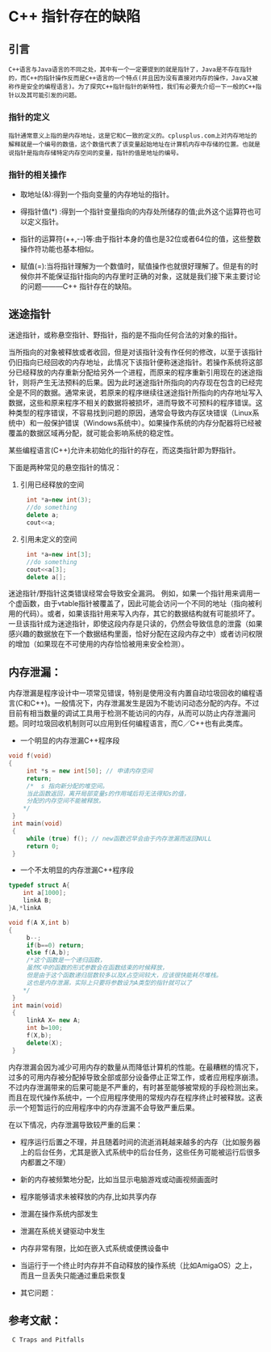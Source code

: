 # C++ 指针存在的缺陷

## 引言

    C++语言与Java语言的不同之处，其中有一个一定要提到的就是指针了，Java是不存在指针的，而C++的指针操作反而是C++语言的一个特点(并且因为没有直接对内存的操作，Java又被称作是安全的编程语言)。为了探究C++指针指针的新特性，我们有必要先介绍一下一般的C++指针以及其可能引发的问题。

### 指针的定义

    指针通常意义上指的是内存地址，这是它和C一致的定义的。cplusplus.com上对内存地址的解释就是一个编号的数值，这个数值代表了该变量起始地址在计算机内存中存储的位置。也就是说指针是指向存储特定内存空间的变量，指针的值是地址的编号。

### 指针的相关操作

- 取地址(&):得到一个指向变量的内存地址的指针。

- 得指针值(*) :得到一个指针变量指向的内存处所储存的值;此外这个运算符也可以定义指针。

- 指针的运算符(++,--)等:由于指针本身的值也是32位或者64位的值，这些整数操作符功能也基本相似。

- 赋值(=):当将指针理解为一个数值时，赋值操作也就很好理解了。但是有的时候你并不能保证指针指向的内存里时正确的对象，这就是我们接下来主要讨论的问题———C++ 指针存在的缺陷。

## 迷途指针

迷途指针，或称悬空指针、野指针，指的是不指向任何合法的对象的指针。

当所指向的对象被释放或者收回，但是对该指针没有作任何的修改，以至于该指针仍旧指向已经回收的内存地址，此情况下该指针便称迷途指针。若操作系统将这部分已经释放的内存重新分配给另外一个进程，而原来的程序重新引用现在的迷途指针，则将产生无法预料的后果。因为此时迷途指针所指向的内存现在包含的已经完全是不同的数据。通常来说，若原来的程序继续往迷途指针所指向的内存地址写入数据，这些和原来程序不相关的数据将被损坏，进而导致不可预料的程序错误。这种类型的程序错误，不容易找到问题的原因，通常会导致内存区块错误（Linux系统中）和一般保护错误（Windows系统中）。如果操作系统的内存分配器将已经被覆盖的数据区域再分配，就可能会影响系统的稳定性。

某些编程语言(C++)允许未初始化的指针的存在，而这类指针即为野指针。

下面是两种常见的悬空指针的情况：

1. 引用已经释放的空间

```c++
     int *a=new int(3);
     //do something
     delete a;
     cout<<a;
```

2. 引用未定义的空间

```c++
     int *a=new int[3];
     //do something
     cout<<a[3];
     delete a[];
```

迷途指针/野指针这类错误经常会导致安全漏洞。 例如，如果一个指针用来调用一个虚函数，由于vtable指针被覆盖了，因此可能会访问一个不同的地址（指向被利用的代码）。或者，如果该指针用来写入内存，其它的数据结构就有可能损坏了。一旦该指针成为迷途指针，即使这段内存是只读的，仍然会导致信息的泄露（如果感兴趣的数据放在下一个数据结构里面，恰好分配在这段内存之中）或者访问权限的增加（如果现在不可使用的内存恰恰被用来安全检测）。


## 内存泄漏：

内存泄漏是程序设计中一项常见错误，特别是使用没有内置自动垃圾回收的编程语言(C和C++)。一般情况下，内存泄漏发生是因为不能访问动态分配的内存。不过目前有相当数量的调试工具用于检测不能访问的内存，从而可以防止内存泄漏问题。同时垃圾回收机制则可以应用到任何编程语言，而C／C++也有此类库。

- 一个明显的内存泄漏C++程序段

```c++
void f(void)
{
     int *s = new int[50]; // 申请内存空间 
     return; 
     /*  s 指向新分配的堆空间。
     当此函数返回，离开局部变量s的作用域后将无法得知s的值，
     分配的内存空间不能被释放。
    */
 }
 int main(void)
 {
     while (true) f(); // new函数迟早会由于内存泄漏而返回NULL
     return 0;
 }

```

- 一个不太明显的内存泄漏C++程序段

```c++
typedef struct A{
    int a[1000];
    linkA B;
}A,*linkA

void f(A X,int b)
{
     b--;
     if(b==0) return;
     else f(A,b);
     /*这个函数是一个递归函数，
     虽然C中的函数的形式参数会在函数结束的时候释放，
     但是由于这个函数递归层数较多以及X占空间较大，应该很快能耗尽堆栈。
     这也是内存泄漏，实际上只要将参数设为A类型的指针就可以了
    */
 }
 int main(void)
 {
     linkA X= new A;
     int b=100;
     f(X,b);
     delete(X); 
 }

```

内存泄漏会因为减少可用内存的数量从而降低计算机的性能。在最糟糕的情况下，过多的可用内存被分配掉导致全部或部分设备停止正常工作，或者应用程序崩溃。不过内存泄漏带来的后果可能是不严重的，有时甚至能够被常规的手段检测出来。而且在现代操作系统中，一个应用程序使用的常规内存在程序终止时被释放。这表示一个短暂运行的应用程序中的内存泄漏不会导致严重后果。

在以下情况，内存泄漏导致较严重的后果：

- 程序运行后置之不理，并且随着时间的流逝消耗越来越多的内存（比如服务器上的后台任务，尤其是嵌入式系统中的后台任务，这些任务可能被运行后很多内都置之不理）

- 新的内存被频繁地分配，比如当显示电脑游戏或动画视频画面时

- 程序能够请求未被释放的内存,比如共享内存

- 泄漏在操作系统内部发生

- 泄漏在系统关键驱动中发生

- 内存非常有限，比如在嵌入式系统或便携设备中

- 当运行于一个终止时内存并不自动释放的操作系统（比如AmigaOS）之上，而且一旦丢失只能通过重启来恢复
- 其它问题：


## 参考文献：

     C Traps and Pitfalls
